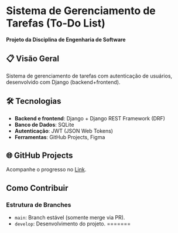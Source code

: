 # Sistema de Gerenciamento de Tarefas (To-Do List)  

**Projeto da Disciplina de Engenharia de Software**  

## 📋 Visão Geral

Sistema de gerenciamento de tarefas com autenticação de usuários, desenvolvido com Django (backend+frontend).  

## 🛠 Tecnologias  

- **Backend e frontend**: Django + Django REST Framework (DRF)  
- **Banco de Dados**: SQLite
- **Autenticação**: JWT (JSON Web Tokens)  
- **Ferramentas**: GitHub Projects, Figma  

## 🌐 GitHub Projects  

Acompanhe o progresso no [Link](https://github.com//ProjetoSoftware2025-1/RepositorioToDoList/).  

## Como Contribuir  

### Estrutura de Branches  

- `main`: Branch estável (somente merge via PR).  
- `develop`: Desenvolvimento do projeto.
=======
